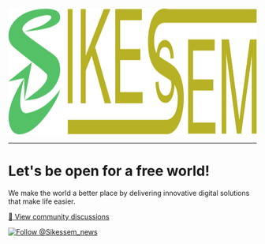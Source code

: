 <div align="center">
    <a href="https://sikessem.com/" title="Sikessem">
        <img src="https://github.com/sikessem/art/blob/HEAD/images/sikessem.svg" alt="Sikessem logo" height="256"/>
    </a>
</div>

***

# Let's be open for a free world!

We make the world a better place by delivering innovative digital solutions that make life easier.

[💬 View community discussions](https://github.com/sikessem/community/discussions)

<p><a href="https://x.com/intent/follow?screen_name=sikessem_news"><img src="https://img.shields.io/twitter/follow/sikessem_news.svg?label=Follow%20@Sikessem_news" alt="Follow @Sikessem_news"/></a></p>
